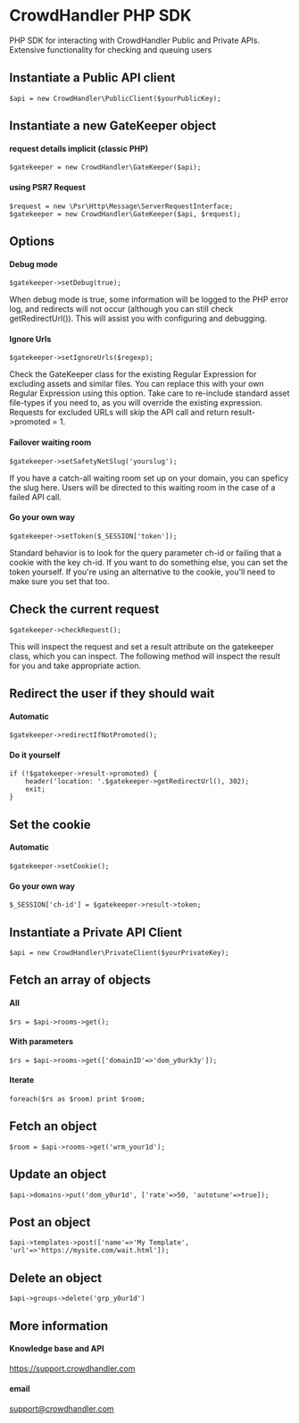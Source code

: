 CrowdHandler PHP SDK
====================
PHP SDK for interacting with CrowdHandler Public and Private APIs. Extensive functionality for checking and queuing users

Instantiate a Public API client
--------------------------------

    $api = new CrowdHandler\PublicClient($yourPublicKey);

Instantiate a new GateKeeper object
-----------------------------------

#### request details implicit (classic PHP)

    $gatekeeper = new CrowdHandler\GateKeeper($api);

#### using PSR7 Request
    
    $request = new \Psr\Http\Message\ServerRequestInterface;
    $gatekeeper = new CrowdHandler\GateKeeper($api, $request);


Options
-------

#### Debug mode

    $gatekeeper->setDebug(true);

When debug mode is true, some information will be logged to the PHP error log, and redirects will not occur (although you can still check getRedirectUrl()). This will assist you with configuring and debugging. 

#### Ignore Urls

    $gatekeeper->setIgnoreUrls($regexp);

Check the GateKeeper class for the existing Regular Expression for excluding assets and similar files. You can replace this with your own Regular Expression using this option. Take care to re-include standard asset file-types if you need to, as you will override the existing expression. Requests for excluded URLs will skip the API call and return result->promoted = 1.

#### Failover waiting room    

    $gatekeeper->setSafetyNetSlug('yourslug');

If you have a catch-all waiting room set up on your domain, you can speficy the slug here. Users will be directed to this waiting room in the case of a failed API call. 

#### Go your own way

    $gatekeeper->setToken($_SESSION['token']);

Standard behavior is to look for the query parameter ch-id or failing that a cookie with the key ch-id. If you want to do something else, you can set the token yourself. If you're using an alternative to the cookie, you'll need to make sure you set that too. 

Check the current request
-------------------------
    
    $gatekeeper->checkRequest();

This will inspect the request and set a result attribute on the gatekeeper class, which you can inspect. The following method will inspect the result for you and take appropriate action.

Redirect the user if they should wait
-------------------------------------

#### Automatic

    $gatekeeper->redirectIfNotPromoted();

#### Do it yourself

    if (!$gatekeeper->result->promoted) {
        header('location: '.$gatekeeper->getRedirectUrl(), 302);
        exit;    
    }


Set the cookie
--------------

#### Automatic

    $gatekeeper->setCookie();

#### Go your own way

    $_SESSION['ch-id'] = $gatekeeper->result->token;



Instantiate a Private API Client
--------------------------------
    $api = new CrowdHandler\PrivateClient($yourPrivateKey);

Fetch an array of objects
-------------------------

#### All
    $rs = $api->rooms->get();

#### With parameters
    $rs = $api->rooms->get(['domainID'=>'dom_y0urk3y']);

#### Iterate
    foreach($rs as $room) print $room;


Fetch an object
---------------

    $room = $api->rooms->get('wrm_your1d');

Update an object
----------------

    $api->domains->put('dom_y0ur1d', ['rate'=>50, 'autotune'=>true]);

Post an object
--------------

    $api->templates->post(['name'=>'My Template', 'url'=>'https://mysite.com/wait.html']);

Delete an object
----------------

    $api->groups->delete('grp_y0ur1d')

More information
----------------

#### Knowledge base and API

https://support.crowdhandler.com

#### email

support@crowdhandler.com
